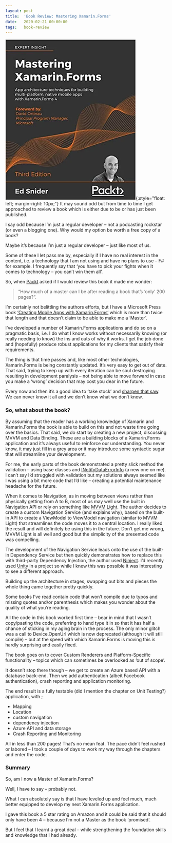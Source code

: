 ```yaml
---
layout: post
title:  'Book Review: Mastering Xamarin.Forms'
date:   2020-02-21 00:00:00
tags:   book-review
---
```

![mastering xamarin forms book cover](/assets/images/mastering_xamarin-forms.png){:style="float: left; margin-right: 10px;"}
It may sound odd but from time to time I get approached to review a book which is either due to be or has just been published.

I say odd because I’m just a regular developer – not a podcasting rockstar (or even a blogging one). Why would my option be worth a free copy of a book?

Maybe it’s because I’m just a regular developer – just like most of us.

Some of these I let pass me by, especially if I have no real interest in the content, i.e. a technology that I am not using and have no plans to use – F# for example. I frequently say that ‘you have to pick your fights when it comes to technology – you can’t win them all’.

So, when <a href='https://www.packtpub.com/' target='_blank'>Packt</a> asked if I would review this book it made me wonder:

>“How much of a master can I be after reading a book that’s ‘only’ 200 pages?”. 
<!--more-->
I’m certainly not belittling the authors efforts, but I have a Microsoft Press book <a href='https://www.amazon.co.uk/Creating-Mobile-Xamarin-Forms-Charles-Petzold/dp/1509302980/' target='_blank'>‘Creating Mobile Apps with Xamarin.Forms‘</a> which is more than twice that length and that doesn’t claim to be able to make me a ‘Master’.

I’ve developed a number of Xamarin.Forms applications and do so on a pragmatic basis, i.e. I do what I know works without necessarily knowing (or really needing to know) the ins and outs of why it works. I get the job done and (hopefully) produce robust applications for my clients that satisfy their requirements.

The thing is that time passes and, like most other technologies, Xamarin.Forms is being constantly updated. It’s very easy to get out of date. That said, trying to keep up with every iteration can be soul destroying resulting in development paralysis – not being able to move forward in case you make a ‘wrong’ decision that may cost you dear in the future.

Every now and then it’s a good idea to ‘take stock’ and <a href='https://www.franklincovey.com/the-7-habits/habit-7.html' target='_blank'>sharpen that saw</a>. We can never know it all and we don’t know what we don’t know.

### So, what about the book?

By assuming that the reader has a working knowledge of Xamarin and Xamarin.Forms the book is able to build on this and not waste time going over the basics. That said, we do start by creating a new project, discussing MVVM and Data Binding. These are a building blocks of a Xamarin.Forms application and it’s always useful to reinforce our understanding. You never know, it may just fill in a grey area or it may introduce some syntactic sugar that will streamline your development.

For me, the early parts of the book demonstrated a pretty slick method the validation – using base classes and <a href='https://docs.microsoft.com/en-us/dotnet/api/system.componentmodel.inotifydataerrorinfo?view=netcore-2.0' target='_blank'>INotifyDataErrorInfo</a> (a new one on me). I can’t say I’d struggled with validation but my solutions always seemed like I was using a bit more code that I’d like – creating a potential maintenance headache for the future.

When it comes to Navigation, as in moving between views rather than physically getting from A to B, most of us may well use the built in Navigation API or rely on something like <a href='http://www.mvvmlight.net/' target='_blank'>MVVM Light</a>. The author decides to create a custom Navigation Service (and explains why), based on the built-in API to create a ViewModel to ViewModel navigation (similar to MVVM Light) that streamlines the code moves it to a central location. I really liked the result and will definitely be using this in the future. Don’t get me wrong, MVVM Light is all well and good but the simplicity of the presented code was compelling.

The development of the Navigation Service leads onto the use of the built-in Dependency Service but then quickly demonstrates how to replace this with third-party Dependency Injection, the author used <a href='http://www.ninject.org/' target='_blank'>Ninject</a>. I’d recently used <a href='https://www.nuget.org/packages/Unity' target='_blank'>Unity</a> in a project so while I knew this was possible it was interesting to see a different approach.

Building up the architecture in stages, swapping out bits and pieces the whole thing came together pretty quickly.

Some books I’ve read contain code that won’t compile due to typos and missing quotes and/or parenthesis which makes you wonder about the quality of what you’re reading.

All the code in this book worked first time – bear in mind that I wasn’t copy/pasting the code, preferring to hand type it in so that it has half a chance of sticking in my aging brain in the process. The only minor glitch was a call to Device.OpenUrl which is now deprecated (although it will still compile) – but at the speed with which Xamarin.Forms is moving this is hardly surprising and easily fixed.

The book goes on to cover Custom Renderers and Platform-Specific functionality – topics which can sometimes be overlooked as ‘out of scope’.

It doesn’t stop there though – we get to create an Azure based API with a database back-end. Then we add authentication (albeit Facebook authentication), crash reporting and application monitoring.

The end result is a fully testable (did I mention the chapter on Unit Testing?) application, with ;

- Mapping
- Location
- custom navigation
- dependency injection
- Azure API and data storage
- Crash Reporting and Monitoring

All in less than 200 pages! That’s no mean feat. The pace didn’t feel rushed or labored – I took a couple of days to work my way through the chapters and enter the code.

### Summary

So, am I now a Master of Xamarin.Forms?

Well, I have to say – probably not.

What I can absolutely say is that I have leveled up and feel much, much better equipped to develop my next Xamarin.Forms application.

I gave this book a 5 star rating on Amazon and it could be said that it should only have been 4 – because I’m not a Master as the book ‘promised’.

But I feel that I learnt a great deal – while strengthening the foundation skills and knowledge that I had already.
